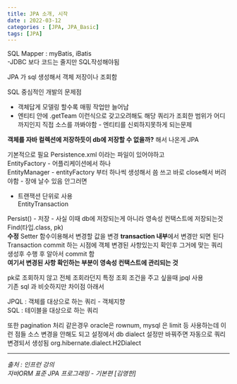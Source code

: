 ```yaml
---
title: JPA 소개, 시작
date : 2022-03-12
categories : [JPA, JPA_Basic]
tags: [JPA]
---
```

SQL Mapper : myBatis, iBatis<br>
-JDBC 보다 코드는 줄지만 SQL작성해야됨<br>

JPA 가 sql 생성해서 객체 저장이나 조회함<br>

SQL 중심적인 개발의 문제점
* 객체답게 모델링 할수록 매핑 작업만 늘어남
* 엔티티 안에 .getTeam 이런식으로 갖고오려해도 해당 쿼리가 조회한 범위가 어디까지인지 직접 소스를 까봐야함 - 엔티티를 신뢰하지못하게 되는문제

**객체를 자바 컬렉션에 저장하듯이 db에 저장할 수 없을까?**
해서 나온게 JPA

기본적으로 필요
Persistence.xml 이라는 파일이 있어야하고<br>
EntityFactory - 어플리케이션에서 하나<br>
EntityManager - entityFactory 부터 하나씩 생성해서 씀 쓰고 바로 close해서 버려야함 - 장애 날수 있음 안그러면<br>
* 트랜잭션 단위로 사용<br>
  EntityTransaction

Persist() - 저장 - 사실 이때 db에 저장되는게 아니라 영속성 컨택스트에 저장되는것<br>
Find(타입.class, pk)<br>
**수정**
Setter 함수이용해서 변경할 값을 변경  **transaction 내부**에서 변경만 되면 된다
Transaction commit 하는 시점에 객체 변경된 사항있는지 확인후 그거에 맞는 쿼리 생성후 수행 후 알아서 commit 함<br>
**여기서 변경된 사항 확인하는 부분이 영속성 컨택스트에 관리되는 것**

pk로 조회하지 않고 전체 조회라던지 특정 조회 조건을 주고 싶을때 jpql 사용<br>
기존 sql 과 비슷하지만 차이점 아래서

JPQL : 객체를 대상으로 하는 쿼리 - 객체지향<br>
SQL   : 테이블을 대상으로 하는 쿼리<br>

또한 pagination 처리 같은경우 oracle은 rownum, mysql 은 limit 등 사용하는데 이런 점들  소스 변경을 안해도 되고 설정에서 db dialect 설정만 바꿔주면 자동으로 쿼리 변경되서 생성됨
org.hibernate.dialect.H2Dialect

*** 
_출처 : 인프런 강의 <br>_
*자바ORM 표준 JPA 프로그래밍 - 기본편 [김영한]*
